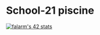 # School-21 piscine

[![falarm's 42 stats](https://badge42.vercel.app/api/v2/cl23rylyn001609lbgc4t4lzn/stats?cursusId=9&coalitionId=piscine)](https://github.com/JaeSeoKim/badge42)
